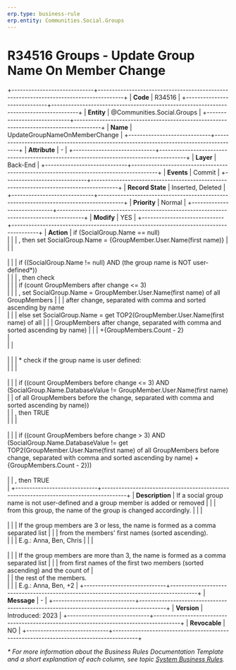 ```yaml
---
erp.type: business-rule
erp.entity: Communities.Social.Groups
---
```


# R34516 Groups - Update Group Name On Member Change
+-----------------------------+---------------------------------------------------------------------------------------+
| **Code**                    | R34516                                                                                |
+-----------------------------+---------------------------------------------------------------------------------------+
| **Entity**                  | @Communities.Social.Groups                                                            |
+-----------------------------+---------------------------------------------------------------------------------------+
| **Name**                    | UpdateGroupNameOnMemberChange                                                         |
+-----------------------------+---------------------------------------------------------------------------------------+
| **Attribute**               | \-                                                                                    |
+-----------------------------+---------------------------------------------------------------------------------------+
| **Layer**                   | Back-End                                                                              |
+-----------------------------+---------------------------------------------------------------------------------------+
| **Events**                  | Commit                                                                                |
+-----------------------------+---------------------------------------------------------------------------------------+
| **Record State**            | Inserted, Deleted                                                                     |
+-----------------------------+---------------------------------------------------------------------------------------+
| **Priority**                | Normal                                                                                |
+-----------------------------+---------------------------------------------------------------------------------------+
| **Modify**                  | YES                                                                                   |
+-----------------------------+---------------------------------------------------------------------------------------+
| **Action**                  | if (SocialGroup.Name == null) <br/>                                                   |
|                             | , then set SocialGroup.Name = {GroupMember.User.Name(first name)}                     | 
|                             | <br><br>                                                                              | 
|                             | if ((SocialGroup.Name != null) AND (the group name is NOT user-defined*)) <br/>       | 
|                             | , then check <br/>                                                                    | 
|                             | if (count GroupMembers after change <= 3) <br/>                                       |
|                             | , set SocialGroup.Name = GroupMember.User.Name(first name) of all GroupMembers        | 
|                             | after change, separated with comma and sorted ascending by name <br/>                 |
|                             | else set SocialGroup.Name = get TOP2(GroupMember.User.Name(first name) of all         |
|                             | GroupMembers after change, separated with comma and sorted ascending by name)         | 
|                             | +{GroupMembers.Count - 2}<br/>                                                        |  
|                             | <br><br>                                                                              | 
|                             | \* check if the group name is user defined: <br/>                                     | 
|                             | <br><br>                                                                              | 
|                             | if ((count GroupMembers before change <= 3) AND (SocialGroup.Name.DatabaseValue != GroupMember.User.Name(first name)
|                             | of all GroupMembers before the change, separated with comma and sorted ascending by name))<br/> 
|                             | , then TRUE <br/>                                                                     | 
|                             | <br><br>                                                                              | 
|                             | if ((count GroupMembers before change > 3) AND (SocialGroup.Name.DatabaseValue != get TOP2(GroupMember.User.Name(first name) of all GroupMembers before change, separated with comma and sorted ascending by name) + {GroupMembers.Count - 2}))<br/>  
|                             | , then TRUE <br/>                                                                     | 
+-----------------------------+---------------------------------------------------------------------------------------+
| **Description**             | If a social group name is not user-defined and a group member is added or removed     | 
|                             | from this group, the name of the group is changed accordingly.                        | 
|                             | <br><br>                                                                              | 
|                             | If the group members are 3 or less, the name is formed as a comma separated list      | 
|                             | from the members' first names (sorted ascending).<br/>                                | 
|                             | E.g.: Anna, Ben, Chris                                                                | 
|                             | <br><br>                                                                              | 
|                             | If the group members are more than 3, the name is formed as a comma separated list    | 
|                             | from first names of the first two members (sorted ascending) and the count of         |     
|                             | the rest of the members.<br/>                                                         | 
|                             | E.g.: Anna, Ben, +2                                                                   | 
+-----------------------------+---------------------------------------------------------------------------------------+
| **Message**                 |  \-                                                                                   | 
+-----------------------------+---------------------------------------------------------------------------------------+
| **Version**                 | Introduced: 2023                                                                      |
+-----------------------------+---------------------------------------------------------------------------------------+
| **Revocable**               | NO                                                                                    |
+-----------------------------+---------------------------------------------------------------------------------------+

*\* For more information about the Business Rules Documentation Template and a short explanation of each column, see
topic [System Business Rules](../templates/template-description-system-business-rules.md).*
